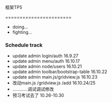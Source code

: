 框架TP5

=======================

- doing... 
- fighting...

### Schedule track

- update admin login/auth 16.9.27
- update admin menu/auth 16.10.17
- update admin node/users 16.10.21
- update admin toolbar/bootstrap-table  16.10.22
- update admin main.js/gridview.js  16.10.23
- 改动main.js /gridview.js /add 16.10.24/25
- …………调试调试修改
- 预习考试去了  10.26-10.30
